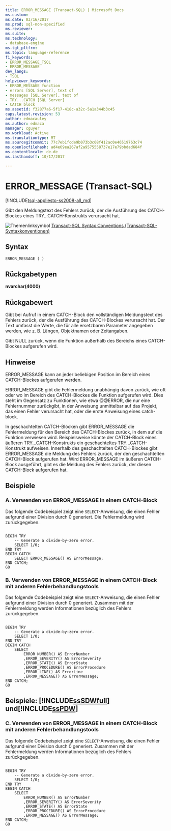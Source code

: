 ```yaml
---
title: ERROR_MESSAGE (Transact-SQL) | Microsoft Docs
ms.custom: 
ms.date: 03/16/2017
ms.prod: sql-non-specified
ms.reviewer: 
ms.suite: 
ms.technology:
- database-engine
ms.tgt_pltfrm: 
ms.topic: language-reference
f1_keywords:
- ERROR_MESSAGE_TSQL
- ERROR_MESSAGE
dev_langs:
- TSQL
helpviewer_keywords:
- ERROR_MESSAGE function
- errors [SQL Server], text of
- messages [SQL Server], text of
- TRY...CATCH [SQL Server]
- CATCH block
ms.assetid: f32877a6-5f17-418c-a32c-5a1a344b3c45
caps.latest.revision: 53
author: edmacauley
ms.author: edmaca
manager: cguyer
ms.workload: Active
ms.translationtype: MT
ms.sourcegitcommit: 77c7eb1fcde9b073b3c08f412ac0e46519763c74
ms.openlocfilehash: ad4e69ea267af2a9575558737e17e79bbdad684f
ms.contentlocale: de-de
ms.lasthandoff: 10/17/2017

---
```

# <a name="errormessage-transact-sql"></a>ERROR_MESSAGE (Transact-SQL)
[!INCLUDE[tsql-appliesto-ss2008-all_md](../../includes/tsql-appliesto-ss2008-all-md.md)]

  Gibt den Meldungstext des Fehlers zurück, der die Ausführung des CATCH-Blockes eines TRY…CATCH-Konstrukts verursacht hat.  
  
 ![Themenlinksymbol](../../database-engine/configure-windows/media/topic-link.gif "Topic link icon") [Transact-SQL Syntax Conventions (Transact-SQL-Syntaxkonventionen)](../../t-sql/language-elements/transact-sql-syntax-conventions-transact-sql.md)  
  
## <a name="syntax"></a>Syntax  
  
```  
ERROR_MESSAGE ( )   
```  
  
## <a name="return-types"></a>Rückgabetypen  
 **nvarchar(4000)**  
  
## <a name="return-value"></a>Rückgabewert  
 Gibt bei Aufruf in einem CATCH-Block den vollständigen Meldungstext des Fehlers zurück, der die Ausführung des CATCH-Blockes verursacht hat. Der Text umfasst die Werte, die für alle ersetzbaren Parameter angegeben werden, wie z. B. Längen, Objektnamen oder Zeitangaben.  
  
 Gibt NULL zurück, wenn die Funktion außerhalb des Bereichs eines CATCH-Blockes aufgerufen wird.  
  
## <a name="remarks"></a>Hinweise  
 ERROR_MESSAGE kann an jeder beliebigen Position im Bereich eines CATCH-Blockes aufgerufen werden.  
  
 ERROR_MESSAGE gibt die Fehlermeldung unabhängig davon zurück, wie oft oder wo im Bereich des CATCH-Blockes die Funktion aufgerufen wird. Dies steht im Gegensatz zu Funktionen, wie etwa @@ERROR, die nur eine Fehlernummer zurückgibt, in der Anweisung unmittelbar auf das Projekt, das einen Fehler verursacht hat, oder die erste Anweisung eines catch-block.  
  
 In geschachtelten CATCH-Blöcken gibt ERROR_MESSAGE die Fehlermeldung für den Bereich des CATCH-Blockes zurück, in dem auf die Funktion verwiesen wird. Beispielsweise könnte der CATCH-Block eines äußeren TRY...CATCH-Konstrukts ein geschachteltes TRY...CATCH-Konstrukt aufweisen. Innerhalb des geschachtelten CATCH-Blockes gibt ERROR_MESSAGE die Meldung des Fehlers zurück, der den geschachtelten CATCH-Block aufgerufen hat. Wird ERROR_MESSAGE im äußeren CATCH-Block ausgeführt, gibt es die Meldung des Fehlers zurück, der diesen CATCH-Block aufgerufen hat.  
  
## <a name="examples"></a>Beispiele  
  
### <a name="a-using-errormessage-in-a-catch-block"></a>A. Verwenden von ERROR_MESSAGE in einem CATCH-Block  
 Das folgende Codebeispiel zeigt eine `SELECT`-Anweisung, die einen Fehler aufgrund einer Division durch 0 generiert. Die Fehlermeldung wird zurückgegeben.  
  
```  
  
BEGIN TRY  
    -- Generate a divide-by-zero error.  
    SELECT 1/0;  
END TRY  
BEGIN CATCH  
    SELECT ERROR_MESSAGE() AS ErrorMessage;  
END CATCH;  
GO  
```  
  
### <a name="b-using-errormessage-in-a-catch-block-with-other-error-handling-tools"></a>B. Verwenden von ERROR_MESSAGE in einem CATCH-Block mit anderen Fehlerbehandlungstools  
 Das folgende Codebeispiel zeigt eine `SELECT`-Anweisung, die einen Fehler aufgrund einer Division durch 0 generiert. Zusammen mit der Fehlermeldung werden Informationen bezüglich des Fehlers zurückgegeben.  
  
```  
  
BEGIN TRY  
    -- Generate a divide-by-zero error.  
    SELECT 1/0;  
END TRY  
BEGIN CATCH  
    SELECT  
        ERROR_NUMBER() AS ErrorNumber  
        ,ERROR_SEVERITY() AS ErrorSeverity  
        ,ERROR_STATE() AS ErrorState  
        ,ERROR_PROCEDURE() AS ErrorProcedure  
        ,ERROR_LINE() AS ErrorLine  
        ,ERROR_MESSAGE() AS ErrorMessage;  
END CATCH;  
GO  
```  
  
## <a name="examples-includesssdwfullincludessssdwfull-mdmd-and-includesspdwincludessspdw-mdmd"></a>Beispiele: [!INCLUDE[ssSDWfull](../../includes/sssdwfull-md.md)] und[!INCLUDE[ssPDW](../../includes/sspdw-md.md)]  
  
### <a name="c-using-errormessage-in-a-catch-block-with-other-error-handling-tools"></a>C. Verwenden von ERROR_MESSAGE in einem CATCH-Block mit anderen Fehlerbehandlungstools  
 Das folgende Codebeispiel zeigt eine `SELECT`-Anweisung, die einen Fehler aufgrund einer Division durch 0 generiert. Zusammen mit der Fehlermeldung werden Informationen bezüglich des Fehlers zurückgegeben.  
  
```  
  
BEGIN TRY  
    -- Generate a divide-by-zero error.  
    SELECT 1/0;  
END TRY  
BEGIN CATCH  
    SELECT  
        ERROR_NUMBER() AS ErrorNumber  
        ,ERROR_SEVERITY() AS ErrorSeverity  
        ,ERROR_STATE() AS ErrorState  
        ,ERROR_PROCEDURE() AS ErrorProcedure  
        ,ERROR_MESSAGE() AS ErrorMessage;  
END CATCH;  
GO  
```  
  


